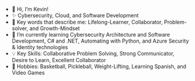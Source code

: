 - 👋 Hi, I’m Kevin!
- ✨ Cybersecurity, Cloud, and Software Development
- 🌱 Key words that describe me: Lifelong-Learner, Collaborator, Problem-solver, and Growth-Mindset
- 👀 I’m currently learning Cybersecurity Architecture and Software Development, C# and .NET, Automating with Python, and Azure Security & Identity technologies
- 💡  Key Skills: Collaborative Problem Solving, Strong Communicator, Desire to Learn, Excellent Collaborator 
- 🏀 Hobbies: Basketball, Pickleball, Weight-Lifting, Learning Spanish, and Video Games


<!---
earkevin11/earkevin11 is a ✨ special ✨ repository because its `README.md` (this file) appears on your GitHub profile.
You can click the Preview link to take a look at your changes.
--->

